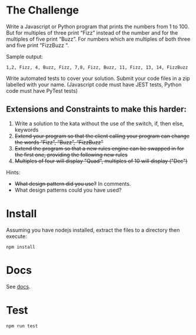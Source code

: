 # The Challenge

Write a Javascript or Python program that prints the numbers from 1 to 100. But for multiples of three print “Fizz” instead of the number and for the multiples of five print “Buzz”. For numbers which are multiples of both three and five print “FizzBuzz “.

Sample output:

```
1,2, Fizz, 4, Buzz, Fizz, 7,8, Fizz, Buzz, 11, Fizz, 13, 14, FizzBuzz
```

Write automated tests to cover your solution.
Submit your code files in a zip labelled with your name. (Javascript code must have JEST tests, Python code must have PyTest tests)

## Extensions and Constraints to make this harder:

1. Write a solution to the kata without the use of the switch, if, then else, keywords
2. ~~Extend your program so that the client calling your program can change the words “Fizz”, “Buzz”, “FizzBuzz”~~
3. ~~Extend the program so that a new rules engine can be swapped in for the first one, providing the following new rules~~
4. ~~Multiples of four will display "Quad", multiples of 10 will display ("Dec")~~

Hints:

- ~~What design pattern did you use?~~ In comments.
- What design patterns could you have used?

# Install

Assuming you have nodejs installed, extract the files to a directory then execute:

```
npm install
```

# Docs

See [docs](/docs/functions/default.html).

# Test

```
npm run test
```
